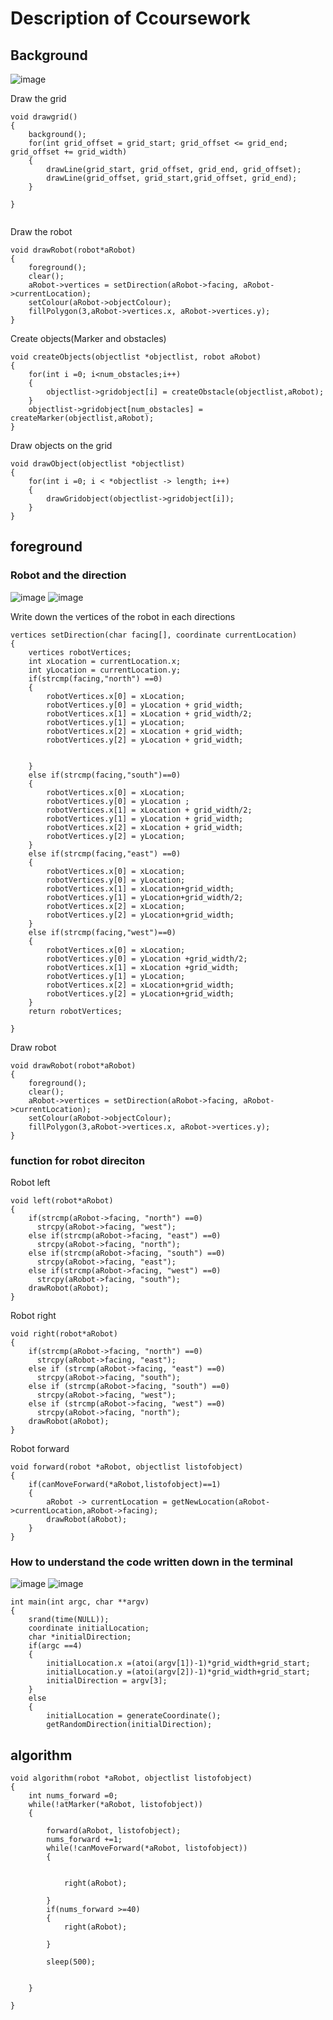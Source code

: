 # Description of Ccoursework

## Background

![image](https://user-images.githubusercontent.com/91853600/141026451-4dd2af42-315e-4ce5-9cb8-b3e53e1eaa20.png)


Draw the grid
```
void drawgrid()
{
    background();
    for(int grid_offset = grid_start; grid_offset <= grid_end; grid_offset += grid_width)
    {
        drawLine(grid_start, grid_offset, grid_end, grid_offset);
        drawLine(grid_offset, grid_start,grid_offset, grid_end);
    }

}


```
Draw the robot
```
void drawRobot(robot*aRobot)
{
    foreground();
    clear();
    aRobot->vertices = setDirection(aRobot->facing, aRobot->currentLocation);
    setColour(aRobot->objectColour);
    fillPolygon(3,aRobot->vertices.x, aRobot->vertices.y);
}
```

Create objects(Marker and obstacles)
```
void createObjects(objectlist *objectlist, robot aRobot)
{
    for(int i =0; i<num_obstacles;i++)
    {
        objectlist->gridobject[i] = createObstacle(objectlist,aRobot);
    }
    objectlist->gridobject[num_obstacles] = createMarker(objectlist,aRobot);
}
```
Draw objects on the grid
```
void drawObject(objectlist *objectlist)
{
    for(int i =0; i < *objectlist -> length; i++)
    {
        drawGridobject(objectlist->gridobject[i]);
    }
}
```
## foreground

### Robot and the direction
![image](https://user-images.githubusercontent.com/91853600/141026936-5b59d481-127c-4cab-8407-47aaf7809935.png)
![image](https://user-images.githubusercontent.com/91853600/141027043-5c912c25-098a-4c2a-85a1-61c93989c3ee.png)

Write down the vertices of the robot in each directions
```
vertices setDirection(char facing[], coordinate currentLocation)
{
    vertices robotVertices;
    int xLocation = currentLocation.x;
    int yLocation = currentLocation.y;
    if(strcmp(facing,"north") ==0)
    {
        robotVertices.x[0] = xLocation;
        robotVertices.y[0] = yLocation + grid_width;
        robotVertices.x[1] = xLocation + grid_width/2;
        robotVertices.y[1] = yLocation;
        robotVertices.x[2] = xLocation + grid_width;
        robotVertices.y[2] = yLocation + grid_width;


    }
    else if(strcmp(facing,"south")==0)
    {
        robotVertices.x[0] = xLocation;
        robotVertices.y[0] = yLocation ;
        robotVertices.x[1] = xLocation + grid_width/2;
        robotVertices.y[1] = yLocation + grid_width;
        robotVertices.x[2] = xLocation + grid_width;
        robotVertices.y[2] = yLocation;
    }
    else if(strcmp(facing,"east") ==0)
    {
        robotVertices.x[0] = xLocation;
        robotVertices.y[0] = yLocation;
        robotVertices.x[1] = xLocation+grid_width;
        robotVertices.y[1] = yLocation+grid_width/2;
        robotVertices.x[2] = xLocation;
        robotVertices.y[2] = yLocation+grid_width;
    }
    else if(strcmp(facing,"west")==0)
    {
        robotVertices.x[0] = xLocation;
        robotVertices.y[0] = yLocation +grid_width/2;
        robotVertices.x[1] = xLocation +grid_width;
        robotVertices.y[1] = yLocation;
        robotVertices.x[2] = xLocation+grid_width;
        robotVertices.y[2] = yLocation+grid_width;
    }
    return robotVertices;

}
```

Draw robot
```
void drawRobot(robot*aRobot)
{
    foreground();
    clear();
    aRobot->vertices = setDirection(aRobot->facing, aRobot->currentLocation);
    setColour(aRobot->objectColour);
    fillPolygon(3,aRobot->vertices.x, aRobot->vertices.y);
}
```

### function for robot direciton

Robot left
```
void left(robot*aRobot)
{
    if(strcmp(aRobot->facing, "north") ==0)
      strcpy(aRobot->facing, "west");
    else if(strcmp(aRobot->facing, "east") ==0)
      strcpy(aRobot->facing, "north");
    else if(strcmp(aRobot->facing, "south") ==0)
      strcpy(aRobot->facing, "east");
    else if(strcmp(aRobot->facing, "west") ==0)
      strcpy(aRobot->facing, "south");
    drawRobot(aRobot);
}
```
Robot right
```
void right(robot*aRobot)
{
    if(strcmp(aRobot->facing, "north") ==0)
      strcpy(aRobot->facing, "east");
    else if (strcmp(aRobot->facing, "east") ==0)
      strcpy(aRobot->facing, "south");
    else if (strcmp(aRobot->facing, "south") ==0)
      strcpy(aRobot->facing, "west");
    else if (strcmp(aRobot->facing, "west") ==0)
      strcpy(aRobot->facing, "north");
    drawRobot(aRobot);
}
```
Robot forward
```
void forward(robot *aRobot, objectlist listofobject)
{
    if(canMoveForward(*aRobot,listofobject)==1)
    {
        aRobot -> currentLocation = getNewLocation(aRobot->currentLocation,aRobot->facing);
        drawRobot(aRobot);
    }
}
```
### How to understand the code written down in the terminal
![image](https://user-images.githubusercontent.com/91853600/141027043-5c912c25-098a-4c2a-85a1-61c93989c3ee.png)
![image](https://user-images.githubusercontent.com/91853600/141026936-5b59d481-127c-4cab-8407-47aaf7809935.png)
```
int main(int argc, char **argv)
{
    srand(time(NULL));
    coordinate initialLocation;
    char *initialDirection;
    if(argc ==4)
    {
        initialLocation.x =(atoi(argv[1])-1)*grid_width+grid_start;
        initialLocation.y =(atoi(argv[2])-1)*grid_width+grid_start;
        initialDirection = argv[3];
    }
    else
    {
        initialLocation = generateCoordinate();
        getRandomDirection(initialDirection);
```
## algorithm

```
void algorithm(robot *aRobot, objectlist listofobject)
{
    int nums_forward =0;
    while(!atMarker(*aRobot, listofobject))
    {
        
        forward(aRobot, listofobject);
        nums_forward +=1;
        while(!canMoveForward(*aRobot, listofobject))
        {
            
            
            right(aRobot);
            
        }
        if(nums_forward >=40)
        {
            right(aRobot);
            
        }
        
        sleep(500);
        
        
    }
    
}
```



